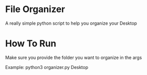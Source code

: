 # File Organizer
A really simple python script to help you organize your Desktop

# How To Run

Make sure you provide the folder you want to organize in the args

Example: 
  python3 organizer.py Desktop
 
